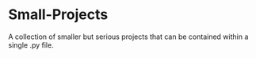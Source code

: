 # Small-Projects

A collection of smaller but serious projects that can be contained within a single .py file.
